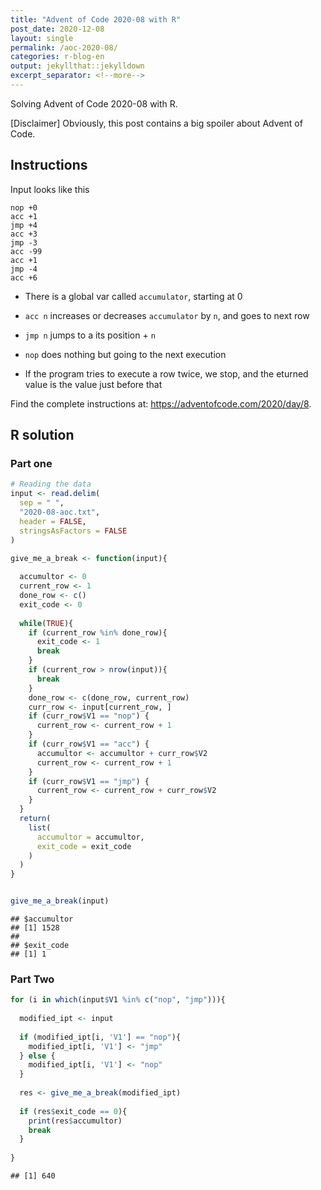 ```yaml
---
title: "Advent of Code 2020-08 with R"
post_date: 2020-12-08
layout: single
permalink: /aoc-2020-08/
categories: r-blog-en
output: jekyllthat::jekylldown
excerpt_separator: <!--more-->
---
```


Solving Advent of Code 2020-08 with R.

\[Disclaimer\] Obviously, this post contains a big spoiler about Advent
of Code.

## Instructions

Input looks like this

    nop +0
    acc +1
    jmp +4
    acc +3
    jmp -3
    acc -99
    acc +1
    jmp -4
    acc +6

  - There is a global var called `accumulator`, starting at 0

  - `acc n` increases or decreases `accumulator` by `n`, and goes to
    next row

  - `jmp n` jumps to a its position + `n`

  - `nop` does nothing but going to the next execution

  - If the program tries to execute a row twice, we stop, and the
    eturned value is the value just before that

Find the complete instructions at:
<https://adventofcode.com/2020/day/8>.

## R solution

### Part one

``` r
# Reading the data
input <- read.delim(
  sep = " ",
  "2020-08-aoc.txt", 
  header = FALSE, 
  stringsAsFactors = FALSE
)

give_me_a_break <- function(input){
  
  accumultor <- 0
  current_row <- 1
  done_row <- c()
  exit_code <- 0
  
  while(TRUE){
    if (current_row %in% done_row){
      exit_code <- 1
      break
    }
    if (current_row > nrow(input)){
      break
    }
    done_row <- c(done_row, current_row)
    curr_row <- input[current_row, ]
    if (curr_row$V1 == "nop") {
      current_row <- current_row + 1
    }
    if (curr_row$V1 == "acc") {
      accumultor <- accumultor + curr_row$V2
      current_row <- current_row + 1
    }
    if (curr_row$V1 == "jmp") {
      current_row <- current_row + curr_row$V2
    }
  }
  return(
    list(
      accumultor = accumultor, 
      exit_code = exit_code
    )
  )
}


give_me_a_break(input)
```

    ## $accumultor
    ## [1] 1528
    ## 
    ## $exit_code
    ## [1] 1

### Part Two

``` r
for (i in which(input$V1 %in% c("nop", "jmp"))){
  
  modified_ipt <- input
  
  if (modified_ipt[i, 'V1'] == "nop"){
    modified_ipt[i, 'V1'] <- "jmp"
  } else {
    modified_ipt[i, 'V1'] <- "nop"
  }
  
  res <- give_me_a_break(modified_ipt)
  
  if (res$exit_code == 0){
    print(res$accumultor)
    break
  }
  
}
```

    ## [1] 640
